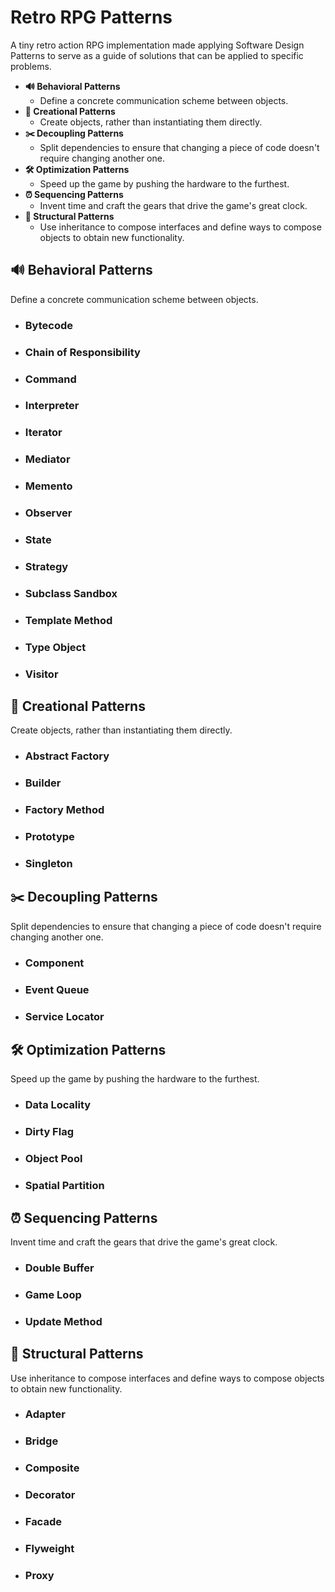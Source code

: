 # Retro RPG Patterns
A tiny retro action RPG implementation made applying Software Design Patterns to serve as a guide of solutions that can be applied to specific problems.

* **🔊 Behavioral Patterns**
    * Define a concrete communication scheme between objects.
* **🐣 Creational Patterns**
    * Create objects, rather than instantiating them directly.
* **✂️ Decoupling Patterns**
    * Split dependencies to ensure that changing a piece of code doesn't require changing another one.
* **🛠️ Optimization Patterns**
    * Speed up the game by pushing the hardware to the furthest.
* **⏰ Sequencing Patterns**
    * Invent time and craft the gears that drive the game's great clock.
* **🧬 Structural Patterns**
    * Use inheritance to compose interfaces and define ways to compose objects to obtain new functionality.

## 🔊 Behavioral Patterns
Define a concrete communication scheme between objects.
* ### Bytecode
* ### Chain of Responsibility
* ### Command
* ### Interpreter
* ### Iterator
* ### Mediator
* ### Memento
* ### Observer
* ### State
* ### Strategy
* ### Subclass Sandbox
* ### Template Method
* ### Type Object
* ### Visitor

## 🐣 Creational Patterns
Create objects, rather than instantiating them directly.
* ### Abstract Factory
* ### Builder
* ### Factory Method
* ### Prototype
* ### Singleton

## ✂️ Decoupling Patterns
Split dependencies to ensure that changing a piece of code doesn't require changing another one.
* ### Component
* ### Event Queue
* ### Service Locator

## 🛠️ Optimization Patterns
Speed up the game by pushing the hardware to the furthest.
* ### Data Locality
* ### Dirty Flag
* ### Object Pool
* ### Spatial Partition

## ⏰ Sequencing Patterns
Invent time and craft the gears that drive the game's great clock.
* ### Double Buffer
* ### Game Loop
* ### Update Method

## 🧬 Structural Patterns
Use inheritance to compose interfaces and define ways to compose objects to obtain new functionality.
* ### Adapter
* ### Bridge
* ### Composite
* ### Decorator
* ### Facade
* ### Flyweight
* ### Proxy
